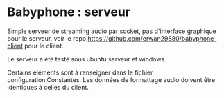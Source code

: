 # Babyphone : serveur  

Simple serveur de streaming audio par socket, pas d'interface graphique pour le serveur. voir le repo https://github.com/erwan29880/babyphone-client pour le client.  

Le serveur a été testé sous ubuntu serveur et windows.  

Certains éléments sont à renseigner dans le fichier configuration.Constantes. Les données de formattage audio doivent être identiques à celles du client.  
